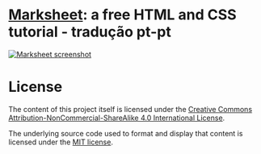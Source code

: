 # [Marksheet](http://marksheet.io): a free HTML and CSS tutorial - tradução pt-pt

[![Marksheet screenshot](https://raw.github.com/jgthms/marksheet/master/images/marksheet-free-html-css-tutorial.png)](http://marksheet.io)

# License

The content of this project itself is licensed under the [Creative Commons Attribution-NonCommercial-ShareAlike 4.0 International License](http://creativecommons.org/licenses/by-nc-sa/4.0/).

The underlying source code used to format and display that content is licensed under the [MIT license](http://opensource.org/licenses/mit-license.php).
